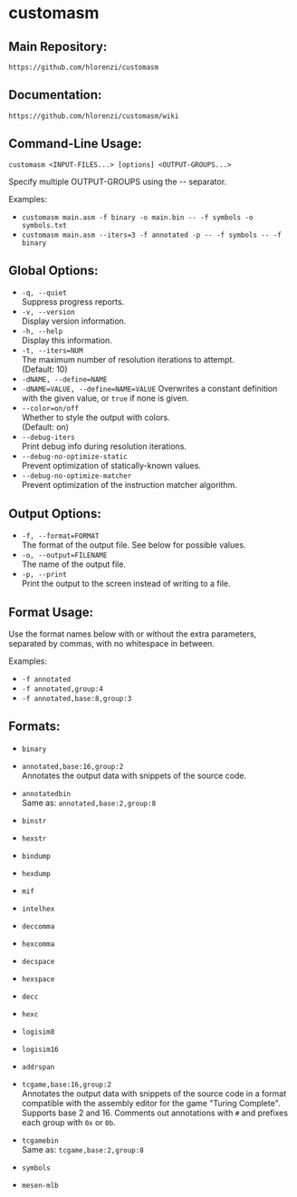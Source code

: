 # customasm

## Main Repository:
`https://github.com/hlorenzi/customasm`
## Documentation:
`https://github.com/hlorenzi/customasm/wiki`

## Command-Line Usage:
`customasm <INPUT-FILES...> [options] <OUTPUT-GROUPS...>`

Specify multiple OUTPUT-GROUPS using the -- separator.

Examples:  
* `customasm main.asm -f binary -o main.bin -- -f symbols -o symbols.txt`
* `customasm main.asm --iters=3 -f annotated -p -- -f symbols -- -f binary`

## Global Options:
* `-q, --quiet`  
    Suppress progress reports.  
* `-v, --version`  
    Display version information.  
* `-h, --help`  
    Display this information.  
* `-t, --iters=NUM`  
    The maximum number of resolution iterations to attempt.  
    (Default: 10)  
* `-dNAME, --define=NAME`
* `-dNAME=VALUE, --define=NAME=VALUE`
    Overwrites a constant definition with the given value,
    or `true` if none is given.
* `--color=on/off`  
    Whether to style the output with colors.  
    (Default: on)  
* `--debug-iters`  
    Print debug info during resolution iterations.  
* `--debug-no-optimize-static`  
    Prevent optimization of statically-known values.  
* `--debug-no-optimize-matcher`  
    Prevent optimization of the instruction matcher algorithm.  

## Output Options:
* `-f, --format=FORMAT`  
    The format of the output file. See below for possible values.  
* `-o, --output=FILENAME`  
    The name of the output file.  
* `-p, --print`  
    Print the output to the screen instead of writing to a file.  

## Format Usage:
Use the format names below with or without
the extra parameters, separated by commas,
with no whitespace in between.

Examples:  
* `-f annotated`  
* `-f annotated,group:4`  
* `-f annotated,base:8,group:3`  

## Formats:
* `binary`  

* `annotated,base:16,group:2`  
    Annotates the output data with snippets
    of the source code.
* `annotatedbin`  
    Same as: `annotated,base:2,group:8`  

* `binstr`  
* `hexstr`  
* `bindump`  
* `hexdump`  

* `mif`  
* `intelhex`  

* `deccomma`  
* `hexcomma`  
* `decspace`  
* `hexspace`  

* `decc`  
* `hexc`  

* `logisim8`  
* `logisim16`  

* `addrspan`  

* `tcgame,base:16,group:2`  
    Annotates the output data with snippets
    of the source code in a format compatible
    with the assembly editor for the game
    "Turing Complete". Supports base 2 and 16.
    Comments out annotations with `#` and prefixes
    each group with `0x` or `0b`.
* `tcgamebin`  
    Same as: `tcgame,base:2,group:8`

* `symbols`  
* `mesen-mlb`  